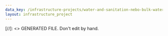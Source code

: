 ```yaml
---
data_key: /infrastructure-projects/water-and-sanitation-nebo-bulk-water-supply-de-hoop-agumentation-north-south-steelpoort
layout: infrastructure_project
---
```

[//]: <> GENERATED FILE. Don't edit by hand.